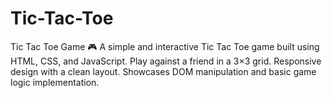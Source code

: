 # Tic-Tac-Toe
Tic Tac Toe Game 🎮 A simple and interactive Tic Tac Toe game built using HTML, CSS, and JavaScript.  Play against a friend in a 3×3 grid.  Responsive design with a clean layout.  Showcases DOM manipulation and basic game logic implementation.
